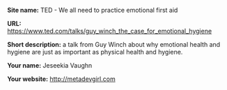 **Site name:** TED - We all need to practice emotional first aid

**URL:** https://www.ted.com/talks/guy_winch_the_case_for_emotional_hygiene

**Short description:** a talk from Guy Winch about why emotional health and hygiene are just as important as physical health and hygiene.

**Your name:** Jeseekia Vaughn

**Your website:** http://metadevgirl.com
